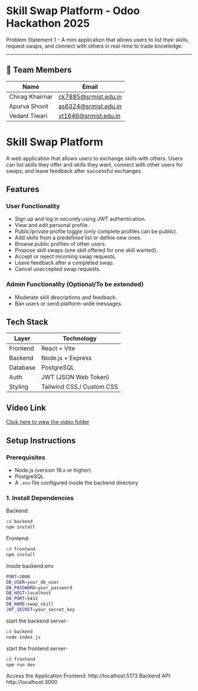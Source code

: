 # Skill Swap Platform - Odoo Hackathon 2025

Problem Statement 1 - A mini application that allows users to list their skills, request swaps, and connect with others in real-time to trade knowledge.

---

## 👥 Team Members

| Name             | Email                     |
|------------------|---------------------------|
| Chirag Khairnar   | ck7885@srmist.edu.in    |
| Apurva Shovit  | as6324@srmist.edu.in      |
| Vedant Tiwari  | vt1646@srmist.edu.in     |

# Skill Swap Platform

A web application that allows users to exchange skills with others. Users can list skills they offer and skills they want, connect with other users for swaps, and leave feedback after successful exchanges.

## Features

### User Functionality
- Sign up and log in securely using JWT authentication.
- View and edit personal profile.
- Public/private profile toggle (only complete profiles can be public).
- Add skills from a predefined list or define new ones.
- Browse public profiles of other users.
- Propose skill swaps (one skill offered for one skill wanted).
- Accept or reject incoming swap requests.
- Leave feedback after a completed swap.
- Cancel unaccepted swap requests.

### Admin Functionality (Optional/To be extended)
- Moderate skill descriptions and feedback.
- Ban users or send platform-wide messages.

## Tech Stack

| Layer       | Technology        |
|------------|-------------------|
| Frontend   | React + Vite      |
| Backend    | Node.js + Express |
| Database   | PostgreSQL        |
| Auth       | JWT (JSON Web Token) |
| Styling    | Tailwind CSS / Custom CSS |


## Video Link

[Click here to view the video folder](https://drive.google.com/drive/folders/1bQ-0mYgWVAYZHybexYRynCkq4Xxg4Xvo?usp=sharing)


## Setup Instructions

### Prerequisites
- Node.js (version 18.x or higher)
- PostgreSQL
- A `.env` file configured inside the backend directory

### 1. Install Dependencies

Backend:

```bash
cd backend
npm install
```

Frontend:
```bash
cd frontend
npm install
```

Inside backend\.env
```bash
PORT=3000
DB_USER=your_db_user
DB_PASSWORD=your_password
DB_HOST=localhost
DB_PORT=5432
DB_NAME=swap_skill
JWT_SECRET=your_secret_key
```

start the backend server- 
```bash
cd backend
node index.js
```

start the frontend server- 
```bash
cd frontend
npm run dev
```

Access the Application
Frontend: http://localhost:5173
Backend API: http://localhost:3000
